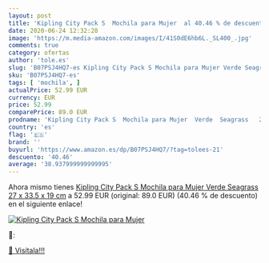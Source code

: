 ```yaml
---
layout: post
title: 'Kipling City Pack S  Mochila para Mujer  al 40.46 % de descuento'
date: 2020-06-24 12:32:28
image: 'https://m.media-amazon.com/images/I/41S0dE6hb6L._SL400_.jpg'
comments: true
category: ofertas
author: 'tole.es'
slug: 'B07PSJ4HQ7-es Kipling City Pack S Mochila para Mujer Verde Seagrass 27 x...'
sku: 'B07PSJ4HQ7-es'
tags: [ 'mochila', ]
actualPrice: 52.99 EUR
currency: EUR
price: 52.99
comparePrice: 89.0 EUR
prodname: 'Kipling City Pack S  Mochila para Mujer  Verde  Seagrass   27 x 33.5 x 19 cm'
country: 'es'
flag: '🇪🇸'
brand: ''
buyurl: 'https://www.amazon.es/dp/B07PSJ4HQ7/?tag=tolees-21'
descuento: '40.46'
average: '38.937999999999995'
---
```


Ahora mismo tienes [Kipling City Pack S  Mochila para Mujer  Verde  Seagrass   27 x 33.5 x 19 cm](https://www.amazon.es/dp/B07PSJ4HQ7/?tag=tolees-21) a 52.99 EUR (original: 89.0 EUR) (40.46 %  de descuento) en el siguiente enlace!

[![Kipling City Pack S  Mochila para Mujer ](https://m.media-amazon.com/images/I/41S0dE6hb6L._SL400_.jpg)](https://www.amazon.es/dp/B07PSJ4HQ7/?tag=tolees-21)

🔎:


[🛒 Visítala!!!](https://www.amazon.es/dp/B07PSJ4HQ7/?tag=tolees-21)
